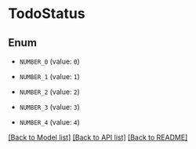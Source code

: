 # TodoStatus

## Enum

- `NUMBER_0` (value: `0`)

- `NUMBER_1` (value: `1`)

- `NUMBER_2` (value: `2`)

- `NUMBER_3` (value: `3`)

- `NUMBER_4` (value: `4`)

[[Back to Model list]](../README.md#documentation-for-models) [[Back to API list]](../README.md#documentation-for-api-endpoints) [[Back to README]](../README.md)
